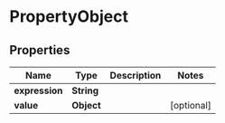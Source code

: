 

# PropertyObject


## Properties

| Name | Type | Description | Notes |
|------------ | ------------- | ------------- | -------------|
|**expression** | **String** |  |  |
|**value** | **Object** |  |  [optional] |




